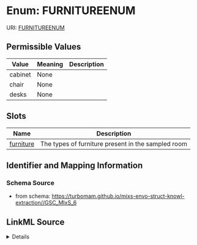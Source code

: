 # Enum: FURNITUREENUM



URI: [FURNITUREENUM](FURNITUREENUM)

## Permissible Values

| Value | Meaning | Description |
| --- | --- | --- |
| cabinet | None |  |
| chair | None |  |
| desks | None |  |




## Slots

| Name | Description |
| ---  | --- |
| [furniture](furniture.md) | The types of furniture present in the sampled room |






## Identifier and Mapping Information







### Schema Source


* from schema: https://turbomam.github.io/mixs-envo-struct-knowl-extraction//GSC_MIxS_6




## LinkML Source

<details>
```yaml
name: FURNITURE_ENUM
from_schema: https://turbomam.github.io/mixs-envo-struct-knowl-extraction//GSC_MIxS_6
rank: 1000
permissible_values:
  cabinet:
    text: cabinet
  chair:
    text: chair
  desks:
    text: desks

```
</details>
